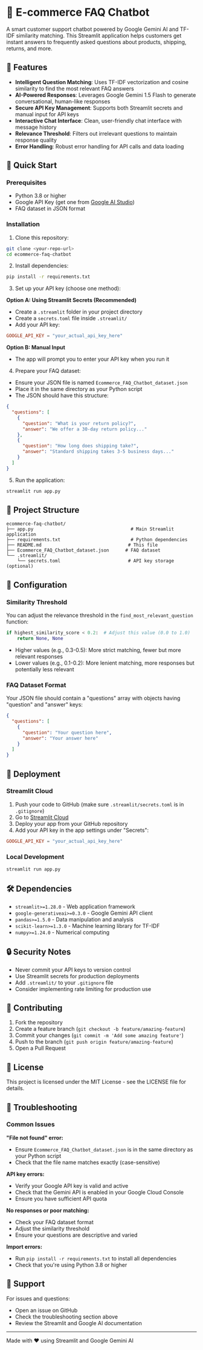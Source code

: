 # 🛒 E-commerce FAQ Chatbot

A smart customer support chatbot powered by Google Gemini AI and TF-IDF similarity matching. This Streamlit application helps customers get instant answers to frequently asked questions about products, shipping, returns, and more.

## 🌟 Features

- **Intelligent Question Matching**: Uses TF-IDF vectorization and cosine similarity to find the most relevant FAQ answers
- **AI-Powered Responses**: Leverages Google Gemini 1.5 Flash to generate conversational, human-like responses
- **Secure API Key Management**: Supports both Streamlit secrets and manual input for API keys
- **Interactive Chat Interface**: Clean, user-friendly chat interface with message history
- **Relevance Threshold**: Filters out irrelevant questions to maintain response quality
- **Error Handling**: Robust error handling for API calls and data loading

## 🚀 Quick Start

### Prerequisites

- Python 3.8 or higher
- Google API Key (get one from [Google AI Studio](https://makersuite.google.com/app/apikey))
- FAQ dataset in JSON format

### Installation

1. Clone this repository:
```bash
git clone <your-repo-url>
cd ecommerce-faq-chatbot
```

2. Install dependencies:
```bash
pip install -r requirements.txt
```

3. Set up your API key (choose one method):

**Option A: Using Streamlit Secrets (Recommended)**
- Create a `.streamlit` folder in your project directory
- Create a `secrets.toml` file inside `.streamlit/`
- Add your API key:
```toml
GOOGLE_API_KEY = "your_actual_api_key_here"
```

**Option B: Manual Input**
- The app will prompt you to enter your API key when you run it

4. Prepare your FAQ dataset:
- Ensure your JSON file is named `Ecommerce_FAQ_Chatbot_dataset.json`
- Place it in the same directory as your Python script
- The JSON should have this structure:
```json
{
  "questions": [
    {
      "question": "What is your return policy?",
      "answer": "We offer a 30-day return policy..."
    },
    {
      "question": "How long does shipping take?",
      "answer": "Standard shipping takes 3-5 business days..."
    }
  ]
}
```

5. Run the application:
```bash
streamlit run app.py
```

## 📁 Project Structure

```
ecommerce-faq-chatbot/
├── app.py                                    # Main Streamlit application
├── requirements.txt                          # Python dependencies
├── README.md                                # This file
├── Ecommerce_FAQ_Chatbot_dataset.json      # FAQ dataset
└── .streamlit/
    └── secrets.toml                         # API key storage (optional)
```

## 🔧 Configuration

### Similarity Threshold
You can adjust the relevance threshold in the `find_most_relevant_question` function:
```python
if highest_similarity_score < 0.2:  # Adjust this value (0.0 to 1.0)
    return None, None
```

- Higher values (e.g., 0.3-0.5): More strict matching, fewer but more relevant responses
- Lower values (e.g., 0.1-0.2): More lenient matching, more responses but potentially less relevant

### FAQ Dataset Format
Your JSON file should contain a "questions" array with objects having "question" and "answer" keys:
```json
{
  "questions": [
    {
      "question": "Your question here",
      "answer": "Your answer here"
    }
  ]
}
```

## 🚀 Deployment

### Streamlit Cloud
1. Push your code to GitHub (make sure `.streamlit/secrets.toml` is in `.gitignore`)
2. Go to [Streamlit Cloud](https://streamlit.io/cloud)
3. Deploy your app from your GitHub repository
4. Add your API key in the app settings under "Secrets":
```toml
GOOGLE_API_KEY = "your_actual_api_key_here"
```

### Local Development
```bash
streamlit run app.py
```

## 🛠️ Dependencies

- `streamlit>=1.28.0` - Web application framework
- `google-generativeai>=0.3.0` - Google Gemini API client
- `pandas>=1.5.0` - Data manipulation and analysis
- `scikit-learn>=1.3.0` - Machine learning library for TF-IDF
- `numpy>=1.24.0` - Numerical computing

## 🔒 Security Notes

- Never commit your API keys to version control
- Use Streamlit secrets for production deployments
- Add `.streamlit/` to your `.gitignore` file
- Consider implementing rate limiting for production use

## 🤝 Contributing

1. Fork the repository
2. Create a feature branch (`git checkout -b feature/amazing-feature`)
3. Commit your changes (`git commit -m 'Add some amazing feature'`)
4. Push to the branch (`git push origin feature/amazing-feature`)
5. Open a Pull Request

## 📝 License

This project is licensed under the MIT License - see the LICENSE file for details.

## 🐛 Troubleshooting

### Common Issues

**"File not found" error:**
- Ensure `Ecommerce_FAQ_Chatbot_dataset.json` is in the same directory as your Python script
- Check that the file name matches exactly (case-sensitive)

**API key errors:**
- Verify your Google API key is valid and active
- Check that the Gemini API is enabled in your Google Cloud Console
- Ensure you have sufficient API quota

**No responses or poor matching:**
- Check your FAQ dataset format
- Adjust the similarity threshold
- Ensure your questions are descriptive and varied

**Import errors:**
- Run `pip install -r requirements.txt` to install all dependencies
- Check that you're using Python 3.8 or higher

## 📧 Support

For issues and questions:
- Open an issue on GitHub
- Check the troubleshooting section above
- Review the Streamlit and Google AI documentation

---

Made with ❤️ using Streamlit and Google Gemini AI
